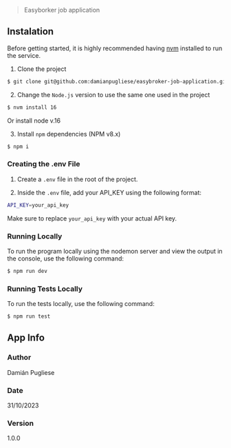 > Easyborker job application

## Instalation

Before getting started, it is highly recommended having [nvm](https://github.com/creationix/nvm) installed to run the service.

1. Clone the project

```bash
$ git clone git@github.com:damianpugliese/easybroker-job-application.git && cd easybroker-job-application
```

2. Change the `Node.js` version to use the same one used in the project

```bash
$ nvm install 16
```

Or install node v.16

3. Install `npm` dependencies (NPM v8.x)

```bash
$ npm i
```

### Creating the .env File

1. Create a `.env` file in the root of the project.

2. Inside the `.env` file, add your API_KEY using the following format:

```bash
API_KEY=your_api_key
```

Make sure to replace `your_api_key` with your actual API key.

### Running Locally

To run the program locally using the nodemon server and view the output in the console, use the following command:

```bash
$ npm run dev
```

### Running Tests Locally

To run the tests locally, use the following command:

```bash
$ npm run test
```

## App Info

### Author

Damián Pugliese

### Date

31/10/2023

### Version

1.0.0
